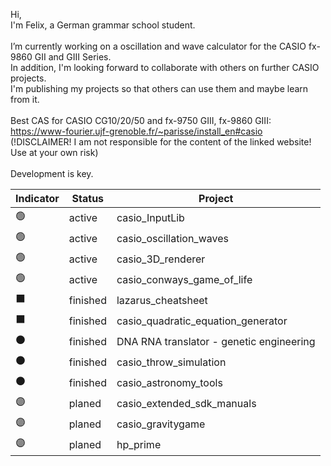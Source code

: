 Hi,<br>
I'm Felix, a German grammar school student.<br>
<br>
I’m currently working on a oscillation and wave calculator for the CASIO fx-9860 GII and GIII Series.<br>
In addition, I'm looking forward to collaborate with others on further CASIO projects.<br>
I'm publishing my projects so that others can use them and maybe learn from it.<br>
<br>
Best CAS for CASIO CG10/20/50 and fx-9750 GIII, fx-9860 GIII:<br>
https://www-fourier.ujf-grenoble.fr/~parisse/install_en#casio <br>
(!DISCLAIMER! I am not responsible for the content of the linked website! Use at your own risk)<br>
<br>
Development is key.

| Indicator | Status | Project                            |
|-----------|--------|------------------------------------|
| 🟢         | active | casio_InputLib                     |
| 🟢         | active | casio_oscillation_waves          |
| 🟢         | active | casio_3D_renderer                   |
| 🟢         | active | casio_conways_game_of_life                   |
| ⬛         | finished | lazarus_cheatsheet                         |
| ⬛         | finished | casio_quadratic_equation_generator|
| ⚫         | finished | DNA RNA translator - genetic engineering          |
| ⚫         | finished | casio_throw_simulation            |
| ⚫         | finished | casio_astronomy_tools            |
| 🟣         | planed | casio_extended_sdk_manuals        |
| 🟣         | planed | casio_gravitygame                 |
| 🟣         | planed | hp_prime                         |
